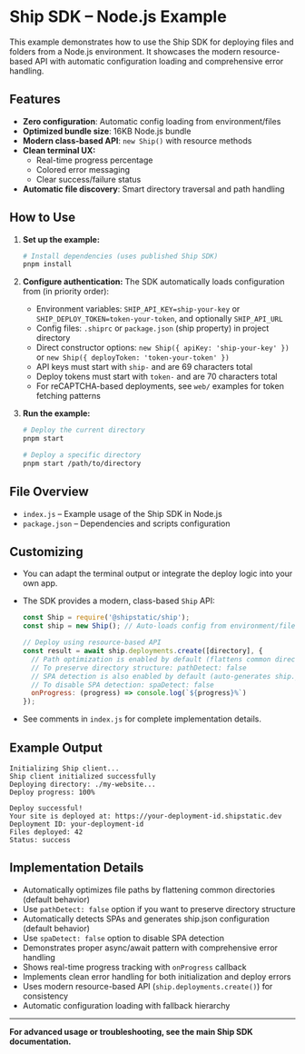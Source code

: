 # Ship SDK – Node.js Example

This example demonstrates how to use the Ship SDK for deploying files and folders from a Node.js environment. It showcases the modern resource-based API with automatic configuration loading and comprehensive error handling.

## Features
- **Zero configuration**: Automatic config loading from environment/files
- **Optimized bundle size**: 16KB Node.js bundle
- **Modern class-based API**: `new Ship()` with resource methods
- **Clean terminal UX:**
  - Real-time progress percentage
  - Colored error messaging
  - Clear success/failure status
- **Automatic file discovery**: Smart directory traversal and path handling

## How to Use

1. **Set up the example:**
   ```sh
   # Install dependencies (uses published Ship SDK)
   pnpm install
   ```

2. **Configure authentication:**
   The SDK automatically loads configuration from (in priority order):
   - Environment variables: `SHIP_API_KEY=ship-your-key` or `SHIP_DEPLOY_TOKEN=token-your-token`, and optionally `SHIP_API_URL`
   - Config files: `.shiprc` or `package.json` (ship property) in project directory
   - Direct constructor options: `new Ship({ apiKey: 'ship-your-key' })` or `new Ship({ deployToken: 'token-your-token' })`
   - API keys must start with `ship-` and are 69 characters total
   - Deploy tokens must start with `token-` and are 70 characters total
   - For reCAPTCHA-based deployments, see `web/` examples for token fetching patterns

3. **Run the example:**
   ```sh
   # Deploy the current directory
   pnpm start
   
   # Deploy a specific directory
   pnpm start /path/to/directory
   ```

## File Overview

- `index.js` – Example usage of the Ship SDK in Node.js
- `package.json` – Dependencies and scripts configuration

## Customizing
- You can adapt the terminal output or integrate the deploy logic into your own app.
- The SDK provides a modern, class-based `Ship` API:

  ```js
  const Ship = require('@shipstatic/ship');
  const ship = new Ship(); // Auto-loads config from environment/files
  
  // Deploy using resource-based API
  const result = await ship.deployments.create([directory], { 
    // Path optimization is enabled by default (flattens common directories)
    // To preserve directory structure: pathDetect: false
    // SPA detection is also enabled by default (auto-generates ship.json)
    // To disable SPA detection: spaDetect: false
    onProgress: (progress) => console.log(`${progress}%`)
  });
  ```
- See comments in `index.js` for complete implementation details.

## Example Output

```
Initializing Ship client...
Ship client initialized successfully
Deploying directory: ./my-website...
Deploy progress: 100%

Deploy successful!
Your site is deployed at: https://your-deployment-id.shipstatic.dev
Deployment ID: your-deployment-id
Files deployed: 42
Status: success
```

## Implementation Details

- Automatically optimizes file paths by flattening common directories (default behavior)
- Use `pathDetect: false` option if you want to preserve directory structure
- Automatically detects SPAs and generates ship.json configuration (default behavior)
- Use `spaDetect: false` option to disable SPA detection
- Demonstrates proper async/await pattern with comprehensive error handling
- Shows real-time progress tracking with `onProgress` callback
- Implements clean error handling for both initialization and deploy errors
- Uses modern resource-based API (`ship.deployments.create()`) for consistency
- Automatic configuration loading with fallback hierarchy

---

**For advanced usage or troubleshooting, see the main Ship SDK documentation.**
